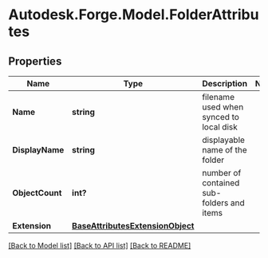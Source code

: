 # Autodesk.Forge.Model.FolderAttributes
## Properties

Name | Type | Description | Notes
------------ | ------------- | ------------- | -------------
**Name** | **string** | filename used when synced to local disk | 
**DisplayName** | **string** | displayable name of the folder | 
**ObjectCount** | **int?** | number of contained sub-folders and items | 
**Extension** | [**BaseAttributesExtensionObject**](BaseAttributesExtensionObject.md) |  | 

[[Back to Model list]](../README.md#documentation-for-models) [[Back to API list]](../README.md#documentation-for-api-endpoints) [[Back to README]](../README.md)


